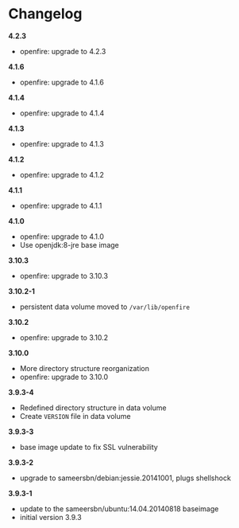 # Changelog

**4.2.3**
- openfire: upgrade to 4.2.3

**4.1.6**
- openfire: upgrade to 4.1.6

**4.1.4**
- openfire: upgrade to 4.1.4

**4.1.3**
- openfire: upgrade to 4.1.3

**4.1.2**
- openfire: upgrade to 4.1.2

**4.1.1**
- openfire: upgrade to 4.1.1

**4.1.0**
- openfire: upgrade to 4.1.0
- Use openjdk:8-jre base image

**3.10.3**
- openfire: upgrade to 3.10.3

**3.10.2-1**
- persistent data volume moved to `/var/lib/openfire`

**3.10.2**
- openfire: upgrade to 3.10.2

**3.10.0**
- More directory structure reorganization
- openfire: upgrade to 3.10.0

**3.9.3-4**
- Redefined directory structure in data volume
- Create `VERSION` file in data volume

**3.9.3-3**
- base image update to fix SSL vulnerability

**3.9.3-2**
- upgrade to sameersbn/debian:jessie.20141001, plugs shellshock

**3.9.3-1**
- update to the sameersbn/ubuntu:14.04.20140818 baseimage
- initial version 3.9.3
